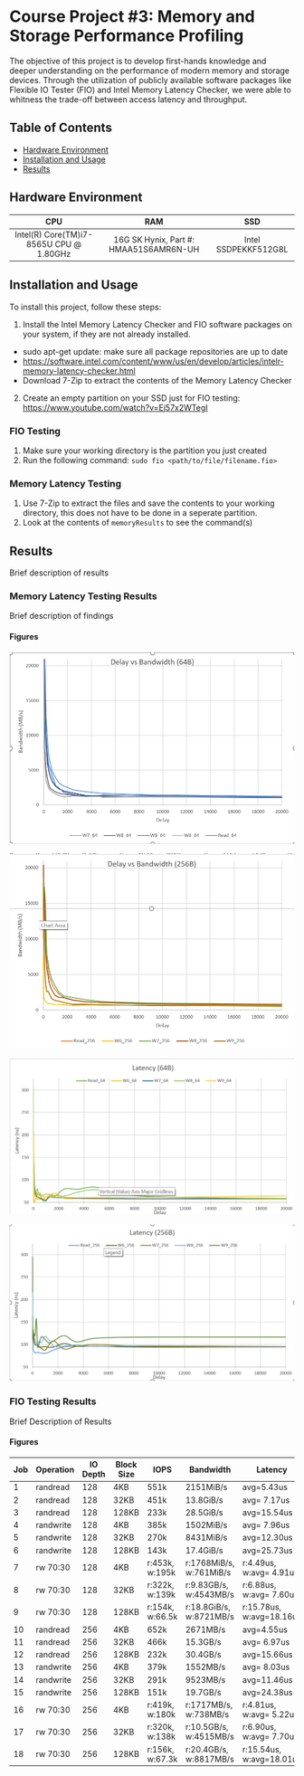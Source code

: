 # Course Project #3: Memory and Storage Performance Profiling

The objective of this project is to develop first-hands knowledge and deeper understanding on the performance of 
modern memory and storage devices. Through the utilization of publicly available software packages like Flexible 
IO Tester (FIO) and Intel Memory Latency Checker, we were able to whitness the trade-off between access latency 
and throughput.

## Table of Contents

- [Hardware Environment](#hardware_environment)
- [Installation and Usage](#installation)
- [Results](#results)

## Hardware Environment
| CPU                  | RAM                                       | SSD                                     |
| :-------------:      | :-------------:                           | :----:                                  |
| Intel(R) Core(TM)i7-8565U CPU @ 1.80GHz | 16G SK Hynix, Part #: HMAA51S6AMR6N-UH     |     Intel SSDPEKKF512G8L         |

## Installation and Usage

To install this project, follow these steps:

1. Install the Intel Memory Latency Checker and FIO software packages on your system, if they are not already installed.
  - sudo apt-get update: make sure all package repositories are up to date
  - https://software.intel.com/content/www/us/en/develop/articles/intelr-memory-latency-checker.html
  - Download 7-Zip to extract the contents of the Memory Latency Checker
2. Create an empty partition on your SSD just for FIO testing: https://www.youtube.com/watch?v=Ej57x2WTegI

### FIO Testing
1. Make sure your working directory is the partition you just created
2. Run the following command: `sudo fio <path/to/file/filename.fio>`
### Memory Latency Testing
1. Use 7-Zip to extract the files and save the contents to your working directory, this does not have to be done in a seperate partition.
2. Look at the contents of  `memoryResults` to see the command(s)

## Results

Brief description of results

### Memory Latency Testing Results

Brief description of findings

#### Figures
![](./memoryResults/64vBandwidth.png)

![](./memoryResults/256vBandwidth.png)

![](./memoryResults/64vLatency.png)

![](./memoryResults/256vLatency.png)

### FIO Testing Results

Brief Description of Results

#### Figures

| Job | Operation  | IO Depth |  Block Size  | IOPS | Bandwidth | Latency |
| --- | --- | --- | --- | --- | --- | --- |
| 1 | randread |  128 | 4KB | 551k |  2151MiB/s | avg=5.43us  |
| 2 | randread |  128 | 32KB | 451k  |  13.8GiB/s  |  avg= 7.17us |
| 3 | randread |  128 | 128KB  | 233k | 28.5GiB/s  |  avg=15.54us  |
| 4 | randwrite | 128 | 4KB | 385k | 1502MiB/s |  avg= 7.96us |
| 5 | randwrite | 128 | 32KB  | 270k  | 8431MiB/s | avg=12.30us |
| 6 | randwrite | 128 | 128KB | 143k  | 17.4GiB/s | avg=25.73us |
| 7 | rw 70:30  | 128 | 4KB | r:453k, w:195k | r:1768MiB/s, w:761MiB/s  | r:4.49us, w:avg= 4.91us  |
| 8 | rw 70:30  | 128 | 32KB | r:322k, w:139k | r:9.83GB/s, w:4543MB/s  | r:6.88us, w:avg= 7.60us  |
| 9 | rw 70:30  | 128 | 128KB | r:154k, w:66.5k | r:18.8GiB/s, w:8721MB/s  | r:15.78us, w:avg=18.16us  |
| 10 | randread |  256 | 4KB | 652k |  2671MB/s | avg=4.55us  |
| 11 | randread |  256 | 32KB | 466k  |  15.3GB/s  |  avg= 6.97us |
| 12 | randread |  256 | 128KB  | 232k | 30.4GB/s  |  avg=15.66us  |
| 13 | randwrite | 256 | 4KB | 379k | 1552MB/s |  avg= 8.03us |
| 14 | randwrite | 256 | 32KB  | 291k  | 9523MB/s | avg=11.46us |
| 15 | randwrite | 256 | 128KB | 151k  | 19.7GB/s | avg=24.38us |
| 16 | rw 70:30  | 256 | 4KB | r:419k, w:180k | r:1717MB/s, w:738MB/s  | r:4.81us, w:avg= 5.22us  |
| 17 | rw 70:30  | 256 | 32KB | r:320k, w:138k | r:10.5GB/s, w:4515MB/s  | r:6.90us, w:avg= 7.70us  |
| 18 | rw 70:30  | 256 | 128KB | r:156k, w:67.3k | r:20.4GB/s, w:8817MB/s  | r:15.54us, w:avg=18.01us  |




